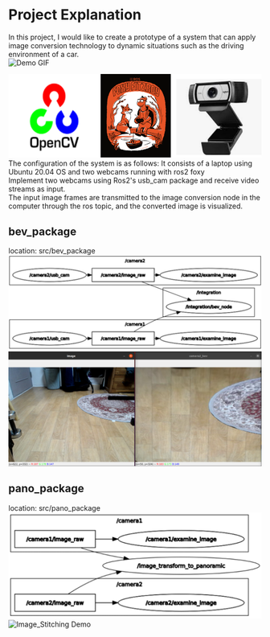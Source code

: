 # Project Explanation  

In this project, I would like to create a prototype of a system that can apply image conversion technology to dynamic situations such as the driving environment of a car.  
![Demo GIF](./demo/머신비전시스템텀프.gif)  

![Using APIs](./demo/image.png)  
The configuration of the system is as follows: It consists of a laptop using Ubuntu 20.04 OS and two webcams running with ros2 foxy    
Implement two webcams using Ros2's usb_cam package and receive video streams as input.  
The input image frames are transmitted to the image conversion node in the computer through the ros topic, and the converted image is visualized.  
## bev_package  
location: src/bev_package  
![BEV System config](./demo/image(4).png)  
![BEV Demo](./demo/image(3).png)  

## pano_package  
location: src/pano_package  
![Image_Stitching System config](./demo/image(5).png)  
![Image_Stitching Demo](./demo/머신비전시스템텀프.gif)  
  